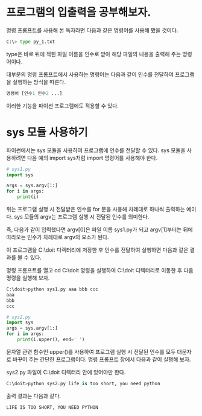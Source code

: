 # 프로그램의 입출력을 공부해보자.

명령 프롬프트를 사용해 본 독자라면 다음과 같은 명령어를 사용해 봤을 것이다.
```py
C:\> type py_1.txt
```
type은 바로 뒤에 적힌 파일 이름을 인수로 받아 해당 파일의 내용을 출력해 주는 명령어이다. 

대부분의 명령 프롬프트에서 사용하는 명령어는 다음과 같이 인수를 전달하여 프로그램을 실행하는 방식을 따른다.
```py
명령어 [인수1 인수2 ...]
```
이러한 기능을 파이썬 프로그램에도 적용할 수 있다.

# sys 모듈 사용하기
파이썬에서는 sys 모듈을 사용하여 프로그램에 인수를 전달할 수 있다. sys 모듈을 사용하려면 다음 예의 import sys처럼 import 명령어를 사용해야 한다.
```py
# sys1.py
import sys

args = sys.argv[1:]
for i in args:
    print(i)
```
위는 프로그램 실행 시 전달받은 인수를 for 문을 사용해 차례대로 하나씩 출력하는 예이다. sys 모듈의 argv는 프로그램 실행 시 전달된 인수를 의미한다.

즉, 다음과 같이 입력했다면 argv[0]은 파일 이름 sys1.py가 되고 argv[1]부터는 뒤에 따라오는 인수가 차례대로 argv의 요소가 된다.

이 프로그램을 C:\doit 디렉터리에 저장한 후 인수를 전달하여 실행하면 다음과 같은 결과를 볼 수 있다.

명령 프롬프트를 열고 cd C:\doit 명령을 실행하여 C:\doit 디렉터리로 이동한 후 다음 명령을 실행해 보자.
```py
C:\doit>python sys1.py aaa bbb ccc
aaa
bbb
ccc

# sys2.py
import sys
args = sys.argv[1:]
for i in args:
    print(i.upper(), end=' ')
```
문자열 관련 함수인 upper()를 사용하여 프로그램 실행 시 전달된 인수를 모두 대문자로 바꾸어 주는 간단한 프로그램이다. 
명령 프롬프트 창에서 다음과 같이 실행해 보자.

sys2.py 파일이 C:\doit 디렉터리 안에 있어야만 한다.
```py
C:\doit>python sys2.py life is too short, you need python
```
출력 결과는 다음과 같다.
```py
LIFE IS TOO SHORT, YOU NEED PYTHON
```













